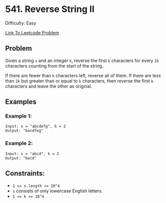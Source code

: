 # 541. Reverse String II
Difficulty: Easy

[Link To Leetcode Problem](https://leetcode.com/problems/reverse-string-ii/)

## Problem
Given a string `s` and an integer `k`, reverse the first `k` characters for every `2k` characters counting from the start of the string.

If there are fewer than `k` characters left, reverse all of them. If there are less than `2k` but greater than or equal to `k` characters, then reverse the first `k` characters and leave the other as original.

## Examples
### Example 1:
```
Input: s = "abcdefg", k = 2
Output: "bacdfeg"
```
### Example 2:
```
Input: s = "abcd", k = 2
Output: "bacd"
```

## Constraints:
- `1 <= s.length <= 10^4`
- `s` consists of only lowercase English letters.
- `1 <= k <= 10^4`